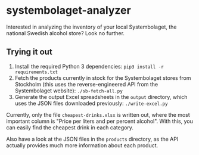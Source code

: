 # systembolaget-analyzer

Interested in analyzing the inventory of your local Systembolaget, the national Swedish alcohol store? Look no further.

## Trying it out

1. Install the required Python 3 dependencies: `pip3 install -r requirements.txt`
2. Fetch the products currently in stock for the Systembolaget stores from Stockholm (this uses the reverse-engineered API from the Systembolaget website): `./sb-fetch-all.py`
3. Generate the output Excel spreadsheets in the `output` directory, which uses the JSON files downloaded previously: `./write-excel.py`

Currently, only the file `cheapest-drinks.xlsx` is written out, where the most important column is "Price per liters and per percent alcohol". With this, you can easily find the cheapest drink in each category.

Also have a look at the JSON files in the `products` directory, as the API actually provides much more information about each product.
